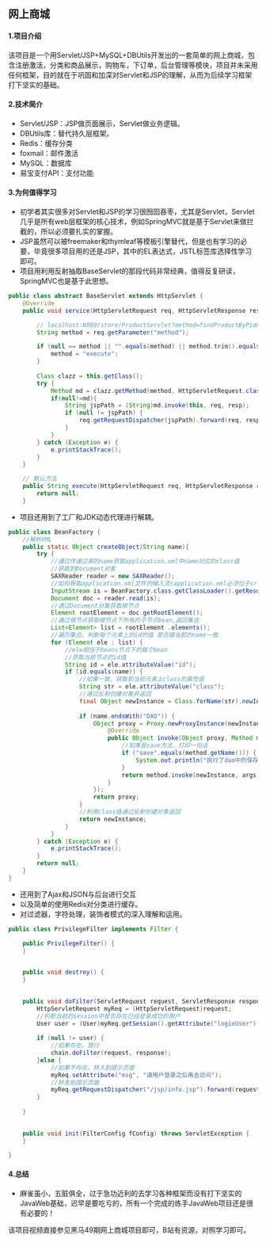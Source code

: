 ## 网上商城

#### 1.项目介绍

该项目是一个用Servlet/JSP+MySQL+DBUtils开发出的一套简单的网上商城，包含注册激活，分类和商品展示，购物车，下订单，后台管理等模块，项目并未采用任何框架，目的就在于巩固和加深对Servlet和JSP的理解，从而为后续学习框架打下坚实的基础。

#### 2.技术简介

- Servlet/JSP：JSP做页面展示，Servlet做业务逻辑。
- DBUtils库：替代持久层框架。
- Redis：缓存分类
- foxmail：邮件激活
- MySQL：数据库
- 易宝支付API：支付功能

#### 3.为何值得学习

- 初学者其实很多对Servlet和JSP的学习很囫囵吞枣，尤其是Servlet，Servlet几乎是所有web层框架的核心技术，例如SpringMVC就是基于Servlet来做拦截的，所以必须要扎实的掌握。
- JSP虽然可以被freemaker和thymleaf等模板引擎替代，但是也有学习的必要，毕竟很多项目用的还是JSP，其中的EL表达式，JSTL标签库选择性学习即可。
- 项目用利用反射抽取BaseServlet的那段代码非常经典，值得反复研读，SpringMVC也是基于此思想。

```java
public class abstract BaseServlet extends HttpServlet {
	@Override
	public void service(HttpServletRequest req, HttpServletResponse resp) throws ServletException, IOException {

		// localhost:8080/store/ProductServlet?method=findProductByPid&pid=1
		String method = req.getParameter("method");

		if (null == method || "".equals(method) || method.trim().equals("")) {
			method = "execute";
		}
        
		Class clazz = this.getClass();
		try {
			Method md = clazz.getMethod(method, HttpServletRequest.class, HttpServletResponse.class);
			if(null!=md){
				String jspPath = (String)md.invoke(this, req, resp);
				if (null != jspPath) {
					req.getRequestDispatcher(jspPath).forward(req, resp);
				}
			}
		} catch (Exception e) {
			e.printStackTrace();
		}
	}

	// 默认方法
	public String execute(HttpServletRequest req, HttpServletResponse resp) throws Exception {
		return null;
	}

```

- 项目还用到了工厂和JDK动态代理进行解耦。

```java
public class BeanFactory {	
	//解析XML	
	public static Object createObject(String name){
		try {
			//通过传递过来的name获取application.xml中name对应的class值
			//获取到Document对象
			SAXReader reader = new SAXReader();
			//如何获取application.xml文件的输入流(application.xml必须位于src下)
			InputStream is = BeanFactory.class.getClassLoader().getResourceAsStream("application.xml");
			Document doc = reader.read(is);
			//通过Document对象获取根节点
			Element rootElement = doc.getRootElement();
			//通过根节点获取根节点下所有的子节点bean,返回集合
			List<Element> list = rootElement .elements();
			//遍历集合，判断每个元素上的id的值 是否跟当前的name一致
			for (Element ele : list) {
				//ele相当于beans节点下的每个bean
				//获取当前节点的id值
				String id = ele.attributeValue("id");
				if (id.equals(name)) {
					//如果一致，获取到当前元素上class的属性值
					String str = ele.attributeValue("class");
					//通过反射创建对象并返回
					final Object newInstance = Class.forName(str).newInstance();
					
					if (name.endsWith("DAO")) {
						Object proxy = Proxy.newProxyInstance(newInstance.getClass().getClassLoader(), newInstance.getClass().getInterfaces(), new InvocationHandler() {
							@Override
							public Object invoke(Object proxy, Method method, Object[] args) throws Throwable {
								//如果是save方法，打印一句话
								if ("save".equals(method.getName())) {
									System.out.println("执行了dao中的保存操作");
								}
								return method.invoke(newInstance, args);
							}
						});
						return proxy;
					}
					//利用class值通过反射创建对象返回
					return newInstance;
				}
			}
		} catch (Exception e) {
			e.printStackTrace();
		} 
		return null;
	}
}
```

- 还用到了Ajax和JSON与后台进行交互
- 以及简单的使用Redis对分类进行缓存。
- 对过滤器，字符处理，装饰者模式的深入理解和运用。

```java
public class PrivilegeFilter implements Filter {

    public PrivilegeFilter() {
    }

	
	public void destroy() {
	}

	
	public void doFilter(ServletRequest request, ServletResponse response, FilterChain chain) throws IOException, ServletException {
		HttpServletRequest myReq = (HttpServletRequest)request;
		//判断当前的session中是否存在已经登录成功的用户
		User user = (User)myReq.getSession().getAttribute("loginUser");
		
		if (null != user) {
			//如果存在，放行
			chain.doFilter(request, response);
		}else {
			//如果不存在，转入到提示页面
			myReq.setAttribute("msg", "请用户登录之后再去访问");
			//转发到提示页面
			myReq.getRequestDispatcher("/jsp/info.jsp").forward(request, response);
		}
		
	}

	
	public void init(FilterConfig fConfig) throws ServletException {
	}

}
```

#### 4.总结

- 麻雀虽小，五脏俱全，过于急功近利的去学习各种框架而没有打下坚实的JavaWeb基础，迟早是要吃亏的，所有一个完成的练手JavaWeb项目还是很有必要的！



该项目视频直接参见黑马49期网上商城项目即可，B站有资源，对照学习即可。

